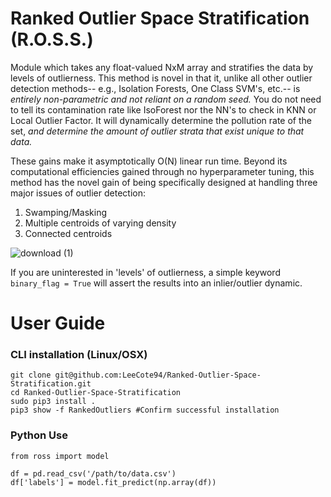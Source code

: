 # Ranked Outlier Space Stratification (R.O.S.S.)

Module which takes any float-valued NxM array and stratifies the data by levels of outlierness. This method is novel in that it, unlike all other outlier detection methods-- e.g., Isolation Forests, One Class SVM's, etc.-- is *entirely non-parametric and not reliant on a random seed.* You do not need to tell its contamination rate like IsoForest nor the NN's to check in KNN or Local Outlier Factor. It will dynamically determine the pollution rate of the set, *and determine the amount of outlier strata that exist unique to that data.* 

These gains make it asymptotically O(N) linear run time. Beyond its computational efficiencies gained through no hyperparameter tuning, this method has the novel gain of being specifically designed at handling three major issues of outlier detection:

1. Swamping/Masking
2. Multiple centroids of varying density
3. Connected centroids

![download (1)](https://user-images.githubusercontent.com/47681284/121797110-66542900-cbdb-11eb-99a2-703370657fe8.png)

If you are uninterested in 'levels' of outlierness, a simple keyword `binary_flag = True` will assert the results into an inlier/outlier dynamic.

# User Guide

### CLI installation (Linux/OSX)
```
git clone git@github.com:LeeCote94/Ranked-Outlier-Space-Stratification.git
cd Ranked-Outlier-Space-Stratification
sudo pip3 install . 
pip3 show -f RankedOutliers #Confirm successful installation
```

### Python Use
```
from ross import model

df = pd.read_csv('/path/to/data.csv')
df['labels'] = model.fit_predict(np.array(df))
```
